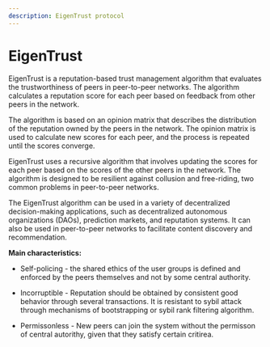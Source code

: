 ```yaml
---
description: EigenTrust protocol
---
```


# EigenTrust

EigenTrust is a reputation-based trust management algorithm that evaluates the trustworthiness of peers in peer-to-peer networks. The algorithm calculates a reputation score for each peer based on feedback from other peers in the network.

The algorithm is based on an opinion matrix that describes the distribution of the reputation owned by the peers in the network. The opinion matrix is used to calculate new scores for each peer, and the process is repeated until the scores converge.

EigenTrust uses a recursive algorithm that involves updating the scores for each peer based on the scores of the other peers in the network. The algorithm is designed to be resilient against collusion and free-riding, two common problems in peer-to-peer networks.

The EigenTrust algorithm can be used in a variety of decentralized decision-making applications, such as decentralized autonomous organizations (DAOs), prediction markets, and reputation systems. It can also be used in peer-to-peer networks to facilitate content discovery and recommendation.

**Main characteristics:**
- Self-policing - the shared ethics of the user groups is defined and enforced by the peers themselves and not by some central authority.

- Incorruptible - Reputation should be obtained by consistent good behavior through several transactions. It is resistant to sybil attack through mechanisms of bootstrapping or sybil rank filtering algorithm.

- Permissonless - New peers can join the system without the permisson of central autorithy, given that they satisfy certain critirea.

